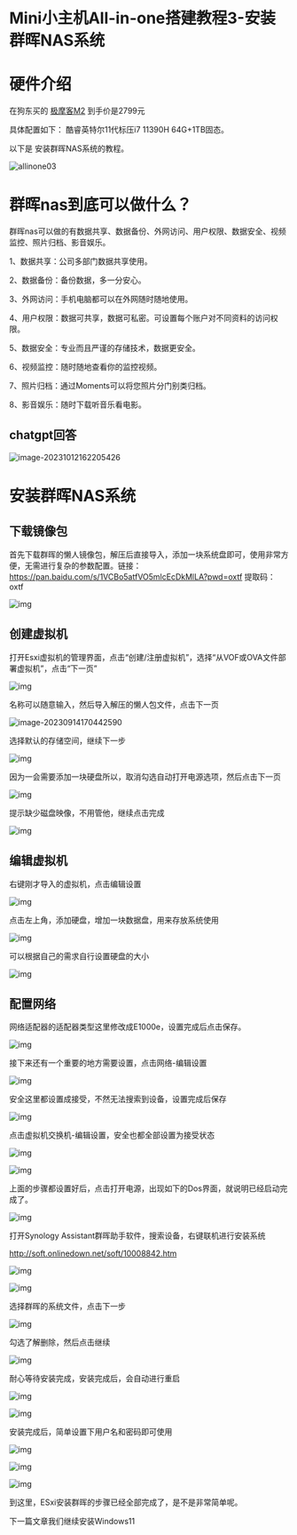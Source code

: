 # Mini小主机All-in-one搭建教程3-安装群晖NAS系统



# 硬件介绍

在狗东买的 [极摩客M2](https://u.jd.com/Pq3ObYl) 到手价是2799元

具体配置如下： 酷睿英特尔11代标压i7 11390H  64G+1TB固态。

以下是 安装群晖NAS系统的教程。

![allinone03](https://imgoss.xgss.net/picgo/allinone03.jpg?aliyun)

# 群晖nas到底可以做什么？

群晖nas可以做的有数据共享、数据备份、外网访问、用户权限、数据安全、视频监控、照片归档、影音娱乐。

1、数据共享：公司多部门数据共享使用。

2、数据备份：备份数据，多一分安心。

3、外网访问：手机电脑都可以在外网随时随地使用。

4、用户权限：数据可共享，数据可私密。可设置每个账户对不同资料的访问权限。

5、数据安全：专业而且严谨的存储技术，数据更安全。

6、视频监控：随时随地查看你的监控视频。

7、照片归档：通过Moments可以将您照片分门别类归档。

8、影音娱乐：随时下载听音乐看电影。

## chatgpt回答

![image-20231012162205426](https://imgoss.xgss.net/picgo/image-20231012162205426.png?aliyun)

# 安装群晖NAS系统

## 下载镜像包

首先下载群晖的懒人镜像包，解压后直接导入，添加一块系统盘即可，使用非常方便，无需进行复杂的参数配置。链接：https://pan.baidu.com/s/1VCBo5atfVO5mlcEcDkMlLA?pwd=oxtf 提取码：oxtf 

![img](https://imgoss.xgss.net/picgo/92615673e6b4458fb1b4f6e9c452fbe7.png?aliyun)



## 创建虚拟机

打开Esxi虚拟机的管理界面，点击“创建/注册虚拟机”，选择“从VOF或OVA文件部署虚拟机”，点击“下一页”

![img](https://imgoss.xgss.net/picgo/afbd2db3829d47bebc85871ca6322cb1.png?aliyun)



名称可以随意输入，然后导入解压的懒人包文件，点击下一页

![image-20230914170442590](https://imgoss.xgss.net/picgo/image-20230914170442590.png?aliyun)



选择默认的存储空间，继续下一步

![img](https://imgoss.xgss.net/picgo/f8845084f785401b9d42a7ac4f7f4598.png?aliyun)



因为一会需要添加一块硬盘所以，取消勾选自动打开电源选项，然后点击下一页

![img](https://imgoss.xgss.net/picgo/5d00168b04de46f58b7b8f3eb07cce99.png?aliyun)



提示缺少磁盘映像，不用管他，继续点击完成

![img](https://imgoss.xgss.net/picgo/dced7f55ec814f0c80f88ede19354e03.png?aliyun)



## 编辑虚拟机

右键刚才导入的虚拟机，点击编辑设置

![img](https://imgoss.xgss.net/picgo/ae414d45eeaf4114be77a2331c0a6e76.png?aliyun)



点击左上角，添加硬盘，增加一块数据盘，用来存放系统使用

![img](https://imgoss.xgss.net/picgo/093b7610b5684f95a23c3d1031d6b76b.png?aliyun)



可以根据自己的需求自行设置硬盘的大小

![img](https://imgoss.xgss.net/picgo/fd0072d0b63b4959bd0752b89fc95742.png?aliyun)



## 配置网络

网络适配器的适配器类型这里修改成E1000e，设置完成后点击保存。

![img](https://imgoss.xgss.net/picgo/81c22e565f8f47e79116957e3c82650e.png?aliyun)



接下来还有一个重要的地方需要设置，点击网络-编辑设置

![img](https://imgoss.xgss.net/picgo/cfb13890ddb14343a514d3821e7567cf.png?aliyun)

安全这里都设置成接受，不然无法搜索到设备，设置完成后保存

![img](https://imgoss.xgss.net/picgo/1ac8aeadf23b405284f991ba37cd3f82.png?aliyun)



点击虚拟机交换机-编辑设置，安全也都全部设置为接受状态

![img](https://imgoss.xgss.net/picgo/3ba193e0bd584f6aa47b47015b3c3a74.png?aliyun)

![img](https://imgoss.xgss.net/picgo/eecf868ec6ef47ffaa2fda437aa7c29e.png?aliyun)



上面的步骤都设置好后，点击打开电源，出现如下的Dos界面，就说明已经启动完成了。

![img](H:/typora_images/29d20c4970004cc79d3749e1ca91ce2a.png)





打开Synology Assistant群晖助手软件，搜索设备，右键联机进行安装系统

http://soft.onlinedown.net/soft/10008842.htm

 ![img](https://imgoss.xgss.net/picgo/0a7b9051b0db4981ad847c57acd811b8.png?aliyun)

![img](https://imgoss.xgss.net/picgo/b8c11fadb03f4a29ba75c776a3d41b79.png?aliyun)

选择群晖的系统文件，点击下一步

![img](https://imgoss.xgss.net/picgo/c8b1eef06806418a9d9e0e728012fad2.png?aliyun)



勾选了解删除，然后点击继续

![img](https://imgoss.xgss.net/picgo/a4bcfede2297443bbd2c4dcbd2eca011.png?aliyun)

耐心等待安装完成，安装完成后，会自动进行重启

![img](https://imgoss.xgss.net/picgo/00098a79263b421f808f2669cdd5b58c.png?aliyun)

![img](https://imgoss.xgss.net/picgo/084362d1b4684b6fb835d8c6bcd946a7.png?aliyun)



安装完成后，简单设置下用户名和密码即可使用

 ![img](https://imgoss.xgss.net/picgo/ac45ab019bb64144aa0e2a1bb79a4fc4.png?aliyun)

![img](https://imgoss.xgss.net/picgo/78ab8570825e49bebe8a1ff7eedbf181.png?aliyun)

![img](https://imgoss.xgss.net/picgo/f7b5f88756614b98a2e9bce015e17636.png?aliyun)

到这里，ESxi安装群晖的步骤已经全部完成了，是不是非常简单呢。

下一篇文章我们继续安装Windows11
